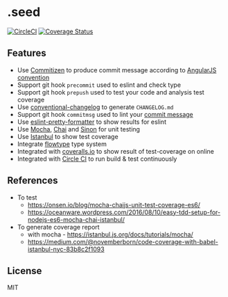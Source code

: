 # .seed

[![CircleCI](https://circleci.com/gh/rhiokim/.seed.svg?style=svg)](https://circleci.com/gh/rhiokim/.seed) [![Coverage Status](https://coveralls.io/repos/github/rhiokim/.seed/badge.svg?branch=master)](https://coveralls.io/github/rhiokim/.seed?branch=master)

## Features

- Use [Commitizen](https://github.com/commitizen/cz-cli) to produce commit message according to [AngularJS convention](https://github.com/angular/angular.js/blob/master/CONTRIBUTING.md#-git-commit-guidelines)
- Support git hook `precommit` used to eslint and check type
- Support git hook `prepush` used to test your code and analysis test coverage
- Use [conventional-changelog](https://github.com/ajoslin/conventional-changelog) to generate `CHANGELOG.md`
- Support git hook `commitmsg` used to lint your [commit message](https://github.com/kentcdodds/validate-commit-msg)
- Use [eslint-pretty-formatter](https://github.com/sindresorhus/eslint-formatter-pretty) to show results for eslint
- Use [Mocha](https://mochajs.org/), [Chai](http://chaijs.com/) and [Sinon](http://sinonjs.org/) for unit testing
- Use [Istanbul](https://istanbul.js.org/) to show test coverage
- Integrate [flowtype](http://flowtype.org) type system
- Integrated with [coveralls.io](https://coveralls.io/) to show result of test-coverage on online
- Integrated with [Circle CI](https://circleci.com) to run build & test continuously

## References
- To test
  - https://onsen.io/blog/mocha-chaijs-unit-test-coverage-es6/
  - https://oceanware.wordpress.com/2016/08/10/easy-tdd-setup-for-nodejs-es6-mocha-chai-istanbul/
- To generate coverage report
  - with mocha - https://istanbul.js.org/docs/tutorials/mocha/
  - https://medium.com/@novemberborn/code-coverage-with-babel-istanbul-nyc-83b8c2f1093

## License
MIT
